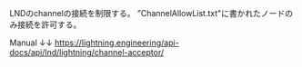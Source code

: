 LNDのchannelの接続を制限する。
”ChannelAllowList.txt"に書かれたノードのみ接続を許可する。

Manual ↓↓
https://lightning.engineering/api-docs/api/lnd/lightning/channel-acceptor/
